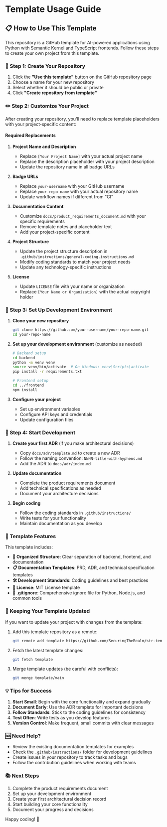 # Template Usage Guide

## 📋 How to Use This Template

This repository is a GitHub template for AI-powered applications using Python with Semantic Kernel and TypeScript frontends. Follow these steps to create your own project from this template.

### 🎯 Step 1: Create Your Repository

1. Click the **"Use this template"** button on the GitHub repository page
2. Choose a name for your new repository
3. Select whether it should be public or private
4. Click **"Create repository from template"**

### ✏️ Step 2: Customize Your Project

After creating your repository, you'll need to replace template placeholders with your project-specific content:

#### Required Replacements

1. **Project Name and Description**
   - Replace `[Your Project Name]` with your actual project name
   - Replace the description placeholder with your project description
   - Update the repository name in all badge URLs

2. **Badge URLs**
   - Replace `your-username` with your GitHub username
   - Replace `your-repo-name` with your actual repository name
   - Update workflow names if different from "CI"

3. **Documentation Content**
   - Customize `docs/product_requirements_document.md` with your specific requirements
   - Remove template notes and placeholder text
   - Add your project-specific content

4. **Project Structure**
   - Update the project structure description in `.github/instructions/general-coding.instructions.md`
   - Modify coding standards to match your project needs
   - Update any technology-specific instructions

5. **License**
   - Update `LICENSE` file with your name or organization
   - Replace `[Your Name or Organization]` with the actual copyright holder

### 🔧 Step 3: Set Up Development Environment

1. **Clone your new repository**
   ```bash
   git clone https://github.com/your-username/your-repo-name.git
   cd your-repo-name
   ```

2. **Set up your development environment** (customize as needed)
   ```bash
   # Backend setup
   cd backend
   python -m venv venv
   source venv/bin/activate  # On Windows: venv\Scripts\activate
   pip install -r requirements.txt
   
   # Frontend setup
   cd ../frontend
   npm install
   ```

3. **Configure your project**
   - Set up environment variables
   - Configure API keys and credentials
   - Update configuration files

### 📝 Step 4: Start Development

1. **Create your first ADR** (if you make architectural decisions)
   - Copy `docs/adr/template.md` to create a new ADR
   - Follow the naming convention: `NNNN-title-with-hyphens.md`
   - Add the ADR to `docs/adr/index.md`

2. **Update documentation**
   - Complete the product requirements document
   - Add technical specifications as needed
   - Document your architecture decisions

3. **Begin coding**
   - Follow the coding standards in `.github/instructions/`
   - Write tests for your functionality
   - Maintain documentation as you develop

### 🎨 Template Features

This template includes:

- **📁 Organized Structure**: Clear separation of backend, frontend, and documentation
- **📋 Documentation Templates**: PRD, ADR, and technical specification templates
- **🛠️ Development Standards**: Coding guidelines and best practices
- **📄 License**: MIT License template
- **🙈 .gitignore**: Comprehensive ignore file for Python, Node.js, and common tools

### 🔄 Keeping Your Template Updated

If you want to update your project with changes from the template:

1. Add this template repository as a remote:
   ```bash
   git remote add template https://github.com/SecuringTheRealm/str-template.git
   ```

2. Fetch the latest template changes:
   ```bash
   git fetch template
   ```

3. Merge template updates (be careful with conflicts):
   ```bash
   git merge template/main
   ```

### 💡 Tips for Success

1. **Start Small**: Begin with the core functionality and expand gradually
2. **Document Early**: Use the ADR template for important decisions
3. **Follow Standards**: Stick to the coding guidelines for consistency
4. **Test Often**: Write tests as you develop features
5. **Version Control**: Make frequent, small commits with clear messages

### 🆘 Need Help?

- Review the existing documentation templates for examples
- Check the `.github/instructions/` folder for development guidelines
- Create issues in your repository to track tasks and bugs
- Follow the contribution guidelines when working with teams

### 📚 Next Steps

1. Complete the product requirements document
2. Set up your development environment
3. Create your first architectural decision record
4. Start building your core functionality
5. Document your progress and decisions

Happy coding! 🚀